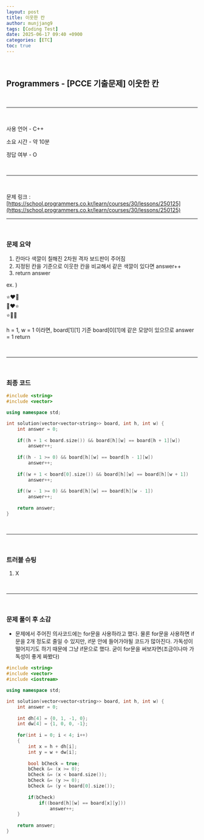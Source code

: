 ```yaml
---
layout: post
title: 이웃한 칸
author: munjjang9
tags: [Coding Test]
date: 2025-06-17 09:40 +0900
categories: [ETC]
toc: true
---
```


<br>

## Programmers - [PCCE 기출문제] 이웃한 칸

<br>

---

<br>

사용 언어 - C++

소요 시간 - 약 10분

정답 여부 - O

<br>

---

<br>

문제 링크 : [https://school.programmers.co.kr/learn/courses/30/lessons/250125](https://school.programmers.co.kr/learn/courses/30/lessons/250125)
<br>

---

<br>

### 문제 요약

1. 칸마다 색깔이 칠해진 2차원 격자 보드판이 주어짐
2. 지정된 칸을 기준으로 이웃한 칸을 비교해서 같은 색깔이 있다면 answer++
3. return answer

ex. )

⭐❤️🌙<br>
🌙❤️⭐<br>
⭐🌙🌙

h = 1, w = 1 이라면, board[1][1] 기준 board[0][1]에 같은 모양이 있으므로 answer = 1 return

<br>

---

<br>

### 최종 코드

```cpp
#include <string>
#include <vector>

using namespace std;

int solution(vector<vector<string>> board, int h, int w) {
    int answer = 0;
    
    if((h + 1 < board.size()) && board[h][w] == board[h + 1][w])
        answer++;
    
    if((h - 1 >= 0) && board[h][w] == board[h - 1][w])
        answer++;
    
    if((w + 1 < board[0].size()) && board[h][w] == board[h][w + 1])
        answer++;
    
    if((w - 1 >= 0) && board[h][w] == board[h][w - 1])
        answer++;
    
    return answer;
}
```

<br>

---

<br>

### 트러블 슈팅
1. X

<br>

---

<br>

### 문제 풀이 후 소감
- 문제에서 주어진 의사코드에는 for문을 사용하라고 했다. 물론 for문을 사용하면 if문을 2개 정도로 줄일 수 있지만, if문 안에 들어가야될 코드가 많아진다. 가독성이 떨어지기도 하기 때문에 그냥 if문으로 했다. 굳이 for문을 써보자면(조금이나마 가독성이 좋게 짜봤다)
```cpp
#include <string>
#include <vector>
#include <iostream>

using namespace std;

int solution(vector<vector<string>> board, int h, int w) {
    int answer = 0;
    
    int dh[4] = {0, 1, -1, 0};
    int dw[4] = {1, 0, 0, -1};
    
    for(int i = 0; i < 4; i++)
    {
        int x = h + dh[i];
        int y = w + dw[i];
        
        bool bCheck = true;
        bCheck &= (x >= 0);
        bCheck &= (x < board.size());
        bCheck &= (y >= 0);
        bCheck &= (y < board[0].size());
            
        if(bCheck)
            if((board[h][w] == board[x][y]))
                answer++;
    }
    
    return answer;
}
```